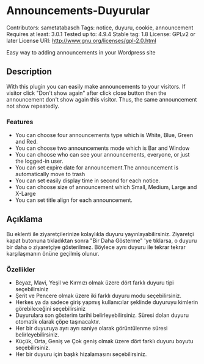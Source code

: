 # Announcements-Duyurular #
Contributors: sametatabasch
Tags: notice, duyuru, cookie, announcement
Requires at least: 3.0.1
Tested up to: 4.9.4
Stable tag: 1.8
License: GPLv2 or later
License URI: http://www.gnu.org/licenses/gpl-2.0.html

Easy way to adding announcements in your Wordpress site

## Description ##
With this plugin you can easily make announcements to your visitors. If visitor click "Don't show again" after click close button then the announcement don't show again this visitor. Thus, the same announcement not show repeatedly.

### Features ###

* You can choose four announcements type which is White, Blue, Green and Red.
* You can choose two announcements mode which is Bar and Window
* You can choose who can see your announcements, everyone, or just the logged-in user.
* You can set expire date for announcement.The announcement is automatically move to trash
* You can set easily display time in second for each notice.
* You can choose size of announcement which Small, Medium, Large and X-Large
* You can set title align for each announcement.  

## Açıklama ##
Bu eklenti ile ziyaretçilerinize kolaylıkla duyuru yayınlayabilirsiniz. Ziyaretçi kapat butonuna tıkladıktan sonra "Bir Daha Gösterme" 'ye tıklarsa, o duyuru bir daha o ziyaretçiye gösterilmez. Böylece aynı duyuru ile tekrar tekrar karşılaşmanın önüne geçilmiş olunur.

### Özellikler ###

* Beyaz, Mavi, Yeşil ve Kırmızı olmak üzere dört farklı duyuru tipi seçebilirsiniz
* Şerit ve Pencere olmak üzere iki farklı duyuru modu seçebilirsiniz.
* Herkes ya da sadece giriş yapmış kullanıcılar şeklinde duyuruyu kimlerin görebileceğini seçebilirsiniz
* Duyurulara son gösterim tarihi belirleyebilirsiniz. Süresi dolan duyuru otomatik olarak çöpe taşınacaktır.
* Her bir duyuruya ayrı ayrı saniye olarak görüntülenme süresi belirleyebilirsiniz.
* Küçük, Orta, Geniş ve Çok geniş olmak üzere dört farklı duyuru boyutu seçebilirsiniz.
* Her bir duyuru için başlık hizalamasını seçebilirsiniz.  